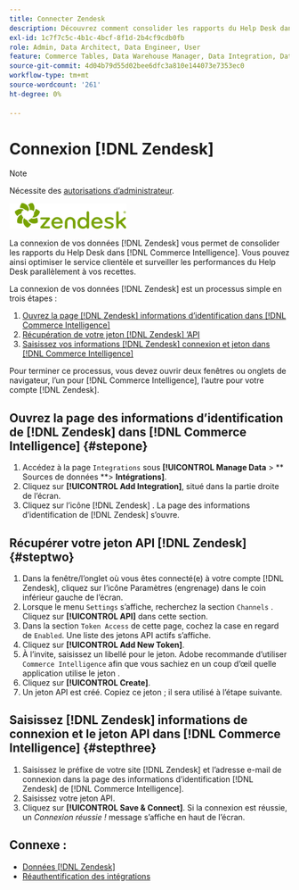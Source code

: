 ```yaml
---
title: Connecter Zendesk
description: Découvrez comment consolider les rapports du Help Desk dans  [!DNL Commerce Intelligence].
exl-id: 1c7f7c5c-4b1c-4bcf-8f1d-2b4cf9cdb0fb
role: Admin, Data Architect, Data Engineer, User
feature: Commerce Tables, Data Warehouse Manager, Data Integration, Data Import/Export
source-git-commit: 4d04b79d55d02bee6dfc3a810e144073e7353ec0
workflow-type: tm+mt
source-wordcount: '261'
ht-degree: 0%

---
```


# Connexion [!DNL Zendesk]

>[!NOTE]
>
>Nécessite des [autorisations d’administrateur](../../../administrator/user-management/user-management.md).

![Logo Zendesk](../../../assets/Zendesk_logo.png)

La connexion de vos données [!DNL Zendesk] vous permet de consolider les rapports du Help Desk dans [!DNL Commerce Intelligence]. Vous pouvez ainsi optimiser le service clientèle et surveiller les performances du Help Desk parallèlement à vos recettes.

La connexion de vos données [!DNL Zendesk] est un processus simple en trois étapes :

1. [Ouvrez la page  [!DNL Zendesk]  informations d’identification dans  [!DNL Commerce Intelligence]](#stepone)
1. [Récupération de votre jeton  [!DNL Zendesk] ’API](#steptwo)
1. [Saisissez vos informations  [!DNL Zendesk]  connexion et jeton dans [!DNL Commerce Intelligence]](#stepthree)

Pour terminer ce processus, vous devez ouvrir deux fenêtres ou onglets de navigateur, l’un pour [!DNL Commerce Intelligence], l’autre pour votre compte [!DNL Zendesk].

## Ouvrez la page des informations d’identification de [!DNL Zendesk] dans [!DNL Commerce Intelligence] {#stepone}

1. Accédez à la page `Integrations` sous **[!UICONTROL Manage Data** > ** Sources de données **> **Intégrations]**.
1. Cliquez sur **[!UICONTROL Add Integration]**, situé dans la partie droite de l’écran.
1. Cliquez sur l’icône [!DNL Zendesk] . La page des informations d’identification de [!DNL Zendesk] s’ouvre.

## Récupérer votre jeton API [!DNL Zendesk] {#steptwo}

1. Dans la fenêtre/l’onglet où vous êtes connecté(e) à votre compte [!DNL Zendesk], cliquez sur l’icône Paramètres (engrenage) dans le coin inférieur gauche de l’écran.
1. Lorsque le menu `Settings` s’affiche, recherchez la section `Channels` . Cliquez sur **[!UICONTROL API]** dans cette section.
1. Dans la section `Token Access` de cette page, cochez la case en regard de `Enabled`. Une liste des jetons API actifs s’affiche.
1. Cliquez sur **[!UICONTROL Add New Token]**.
1. À l’invite, saisissez un libellé pour le jeton. Adobe recommande d’utiliser `Commerce Intelligence` afin que vous sachiez en un coup d’œil quelle application utilise le jeton .
1. Cliquez sur **[!UICONTROL Create]**.
1. Un jeton API est créé. Copiez ce jeton ; il sera utilisé à l’étape suivante.

## Saisissez [!DNL Zendesk] informations de connexion et le jeton API dans [!DNL Commerce Intelligence] {#stepthree}

1. Saisissez le préfixe de votre site [!DNL Zendesk] et l’adresse e-mail de connexion dans la page des informations d’identification [!DNL Zendesk] de [!DNL Commerce Intelligence].
1. Saisissez votre jeton API.
1. Cliquez sur **[!UICONTROL Save & Connect]**. Si la connexion est réussie, un *Connexion réussie !* message s’affiche en haut de l’écran.

## Connexe :

* [Données  [!DNL Zendesk] ](../integrations/exp-zendesk-data.md)
* [Réauthentification des intégrations](https://experienceleague.adobe.com/docs/commerce-knowledge-base/kb/how-to/mbi-reauthenticating-integrations.html)
